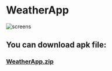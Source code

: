 # WeatherApp

![screens](https://user-images.githubusercontent.com/75883177/121669303-dae07800-cab4-11eb-8bb4-9252d822f671.png)


## You can download apk file:
### [WeatherApp.zip](https://github.com/KingKoval/WeatherApp/files/6637572/WeatherApp.zip)
